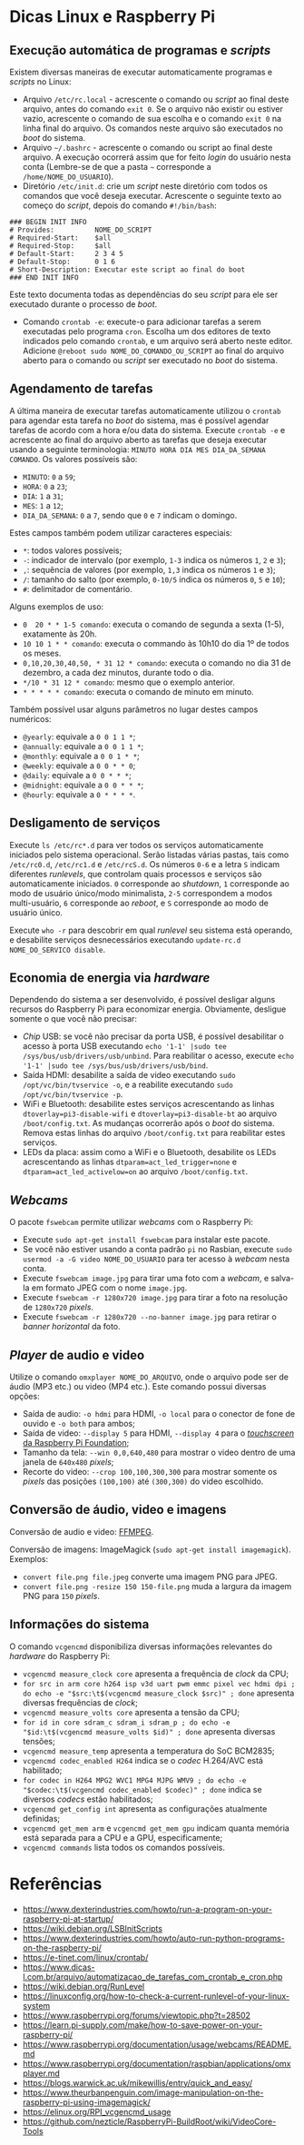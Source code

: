 # Dicas Linux e Raspberry Pi

## Execução automática de programas e _scripts_

Existem diversas maneiras de executar automaticamente programas e _scripts_ no Linux:

* Arquivo ```/etc/rc.local``` - acrescente o comando ou _script_ ao final deste arquivo, antes do comando ```exit 0```. Se o arquivo não existir ou estiver vazio, acrescente o comando de sua escolha e o comando ```exit 0``` na linha final do arquivo. Os comandos neste arquivo são executados no _boot_ do sistema.
* Arquivo ```~/.bashrc``` - acrescente o comando ou script ao final deste arquivo. A execução ocorrerá assim que for feito _login_ do usuário nesta conta (Lembre-se de que a pasta ```~``` corresponde a ```/home/NOME_DO_USUARIO```).
* Diretório ```/etc/init.d```: crie um _script_ neste diretório com todos os comandos que você deseja executar. Acrescente o seguinte texto ao começo do _script_, depois do comando ```#!/bin/bash```:

```
### BEGIN INIT INFO
# Provides:          NOME_DO_SCRIPT
# Required-Start:    $all
# Required-Stop:     $all
# Default-Start:     2 3 4 5
# Default-Stop:      0 1 6
# Short-Description: Executar este script ao final do boot
### END INIT INFO
```

Este texto documenta todas as dependẽncias do seu _script_ para ele ser executado durante o processo de _boot_.
* Comando ```crontab -e```: execute-o para adicionar tarefas a serem executadas pelo programa ```cron```. Escolha um dos editores de texto indicados pelo  comando ```crontab```, e um arquivo será aberto neste editor. Adicione ```@reboot sudo NOME_DO_COMANDO_OU_SCRIPT``` ao final do arquivo aberto para o comando ou _script_ ser executado no _boot_ do sistema.

## Agendamento de tarefas

A última maneira de executar tarefas automaticamente utilizou o ```crontab``` para agendar esta tarefa no _boot_ do sistema, mas é possível agendar tarefas de acordo com a hora e/ou data do sistema. Execute ```crontab -e``` e acrescente ao final do arquivo aberto as tarefas que deseja executar usando a seguinte terminologia: ```MINUTO HORA DIA MES DIA_DA_SEMANA COMANDO```. Os valores possíveis são:

* ```MINUTO```: `0` a `59`;
* ```HORA```: `0` a `23`;
* ```DIA```: `1` a `31`;
* ```MES```: `1` a `12`;
* ```DIA_DA_SEMANA```: `0` a `7`, sendo que `0` e `7` indicam o domingo.

Estes campos também podem utilizar caracteres especiais:

* `*`: todos valores possíveis;
* `-`: indicador de intervalo (por exemplo, `1-3` indica os números `1`, `2` e `3`);
* `,`: sequência de valores (por exemplo, `1,3` indica os números `1` e `3`);
* `/`: tamanho do salto (por exemplo, `0-10/5` indica os números `0`, `5` e `10`);
* `#`: delimitador de comentário.

Alguns exemplos de uso:

* ```0  20 * * 1-5 comando```: executa o comando de segunda a sexta (1-5), exatamente às 20h.
* ```10 10 1 * * comando```: executa o commando às 10h10 do dia 1º de todos os meses.
* ```0,10,20,30,40,50, * 31 12 * comando```: executa o comando no dia 31 de dezembro, a cada dez minutos, durante todo o dia. 
* ```*/10 * 31 12 * comando```: mesmo que o exemplo anterior.
* ```* * * * * comando```: executa o comando de minuto em minuto.

Também  possível usar alguns parâmetros no lugar destes campos numéricos:

* `@yearly`: equivale a `0 0 1 1 *`;
* `@annually`: equivale a `0 0 1 1 *`;
* `@monthly`: equivale a `0 0 1 * *`;
* `@weekly`: equivale a `0 0 * * 0`;
* `@daily`: equivale a `0 0 * * *`;
* `@midnight`: equivale a `0 0 * * *`;
* `@hourly`:  equivale a `0 * * * *`.

## Desligamento de serviços

Execute ```ls /etc/rc*.d``` para ver todos os serviços automaticamente iniciados pelo sistema operacional. Serão listadas várias pastas, tais como ```/etc/rc0.d```, ```/etc/rc1.d``` e ```/etc/rcS.d```. Os números `0-6` e a letra `S` indicam diferentes _runlevels_, que controlam quais processos e serviços são automaticamente iniciados. `0` corresponde ao _shutdown_, `1` corresponde ao modo de usuário único/modo minimalista, `2-5` correspondem a modos multi-usuário, `6` corresponde ao _reboot_, e `S` corresponde ao modo de usuário único.

Execute ```who -r``` para descobrir em qual _runlevel_ seu sistema está operando, e desabilite serviços desnecessários executando ```update-rc.d NOME_DO_SERVICO disable```.

## Economia de energia via _hardware_

Dependendo do sistema a ser desenvolvido, é possível desligar alguns recursos do Raspberry Pi para economizar energia. Obviamente, desligue somente o que você não precisar:

* _Chip_ USB: se você não precisar da porta USB, é possível desabilitar o acesso à porta USB executando ```echo '1-1' |sudo tee /sys/bus/usb/drivers/usb/unbind```. Para reabilitar o acesso, execute ```echo '1-1' |sudo tee /sys/bus/usb/drivers/usb/bind```.
* Saída HDMI: desabilite a saída de video executando ```sudo /opt/vc/bin/tvservice -o```, e a reabilite executando ```sudo /opt/vc/bin/tvservice -p```.
* WiFi e Bluetooth: desabilite estes serviços acrescentando as linhas ```dtoverlay=pi3-disable-wifi``` e ```dtoverlay=pi3-disable-bt``` ao arquivo ```/boot/config.txt```. As mudanças ocorrerão após o _boot_ do sistema. Remova estas linhas do arquivo ```/boot/config.txt``` para reabilitar estes serviços.
* LEDs da placa: assim como a WiFi e o Bluetooth, desabilite os LEDs acrescentando as linhas ```dtparam=act_led_trigger=none``` e ```dtparam=act_led_activelow=on``` ao arquivo ```/boot/config.txt```.

## _Webcams_

O pacote ```fswebcam``` permite utilizar _webcams_ com o Raspberry Pi:

* Execute ```sudo apt-get install fswebcam``` para instalar este pacote.
* Se você não estiver usando a conta padrão ```pi``` no Rasbian, execute ```sudo usermod -a -G video NOME_DO_USUARIO``` para ter acesso à _webcam_ nesta conta.
* Execute ```fswebcam image.jpg``` para tirar uma foto com a _webcam_, e salva-la em formato JPEG com o nome ```image.jpg```.
* Execute ```fswebcam -r 1280x720 image.jpg``` para tirar a foto na resolução de `1280x720` _pixels_.
* Execute ```fswebcam -r 1280x720 --no-banner image.jpg``` para retirar o _banner horizontal_ da foto.

## _Player_ de audio e video

Utilize o comando ```omxplayer NOME_DO_ARQUIVO```, onde o arquivo pode ser de áudio (MP3 etc.) ou video (MP4 etc.). Este comando possui diversas opções:

* Saída de audio: `-o hdmi` para HDMI, `-o local` para o conector de fone de ouvido e `-o both` para ambos;
* Saída de video: `--display 5` para HDMI, `--display 4` para o [_touchscreen_ da Raspberry Pi Foundation](https://www.raspberrypi.org/products/raspberry-pi-touch-display/);
* Tamanho da tela: `--win 0,0,640,480` para mostrar o video dentro de uma janela de `640x480` _pixels_;
* Recorte do video: `--crop 100,100,300,300` para mostrar somente os _pixels_ das posições `(100,100)` até `(300,300)` do video escolhido.

## Conversão de áudio, video e imagens

Conversão de audio e video: [FFMPEG](https://blogs.warwick.ac.uk/mikewillis/entry/quick_and_easy/).

Conversão de imagens: ImageMagick (```sudo apt-get install imagemagick```). Exemplos:
* ```convert file.png file.jpeg``` converte uma imagem PNG para JPEG.
* ```convert file.png -resize 150 150-file.png``` muda a largura da imagem PNG para `150` _pixels_.

## Informações do sistema

O comando ```vcgencmd``` disponibiliza diversas informações relevantes do _hardware_ do Raspberry Pi:

* ```vcgencmd measure_clock core``` apresenta a frequência de _clock_ da CPU;
* ```for src in arm core h264 isp v3d uart pwm emmc pixel vec hdmi dpi ; do echo -e "$src:\t$(vcgencmd measure_clock $src)" ; done``` apresenta diversas frequências de _clock_;
* ```vcgencmd measure_volts core``` apresenta a tensão da CPU;
* ```for id in core sdram_c sdram_i sdram_p ; do echo -e "$id:\t$(vcgencmd measure_volts $id)" ; done``` apresenta diversas tensões;
* ```vcgencmd measure_temp``` apresenta a temperatura do SoC BCM2835;
* ```vcgencmd codec_enabled H264``` indica se o _codec_ H.264/AVC está habilitado;
* ```for codec in H264 MPG2 WVC1 MPG4 MJPG WMV9 ; do echo -e "$codec:\t$(vcgencmd codec_enabled $codec)" ; done``` indica se diversos _codecs_ estão habilitados;
* ```vcgencmd get_config int``` apresenta as configurações atualmente definidas;
* ```vcgencmd get_mem arm``` e ```vcgencmd get_mem gpu``` indicam quanta memória está separada para a CPU e a GPU, especificamente;
* ```vcgencmd commands``` lista todos os comandos possíveis.

# Referências

* https://www.dexterindustries.com/howto/run-a-program-on-your-raspberry-pi-at-startup/
* https://wiki.debian.org/LSBInitScripts
* https://www.dexterindustries.com/howto/auto-run-python-programs-on-the-raspberry-pi/
* https://e-tinet.com/linux/crontab/
* https://www.dicas-l.com.br/arquivo/automatizacao_de_tarefas_com_crontab_e_cron.php
* https://wiki.debian.org/RunLevel
* https://linuxconfig.org/how-to-check-a-current-runlevel-of-your-linux-system
* https://www.raspberrypi.org/forums/viewtopic.php?t=28502
* https://learn.pi-supply.com/make/how-to-save-power-on-your-raspberry-pi/
* https://www.raspberrypi.org/documentation/usage/webcams/README.md
* https://www.raspberrypi.org/documentation/raspbian/applications/omxplayer.md
* https://blogs.warwick.ac.uk/mikewillis/entry/quick_and_easy/
* https://www.theurbanpenguin.com/image-manipulation-on-the-raspberry-pi-using-imagemagick/
* https://elinux.org/RPI_vcgencmd_usage
* https://github.com/nezticle/RaspberryPi-BuildRoot/wiki/VideoCore-Tools
